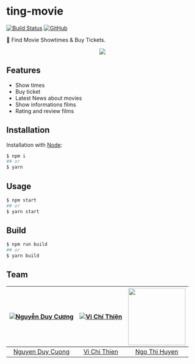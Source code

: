 # ting-movie
[![Build Status](https://travis-ci.org/cuongw/ting-movie.svg?branch=master)](https://travis-ci.org/cuongw/ting-movie)
[![GitHub](https://img.shields.io/github/license/cuongw/ting-movie.svg)](https://github.com/cuongw/ting-movie/blob/master/LICENSE)


🦄 Find Movie Showtimes & Buy Tickets.

<p align="center">
    <img src="screenshots/screenshot.gif"/>
</p>

## Features
- Show times
- Buy ticket
- Latest News about movies
- Show informations films
- Rating and review films
## Installation
Installation with [Node](https://nodejs.org/en/):
```sh
$ npm i
## or
$ yarn
```

## Usage

```sh
$ npm start
## or
$ yarn start
```

## Build

```sh
$ npm run build
## or
$ yarn build
```

## Team
| [![Nguyễn Duy Cương](https://github.com/cuongw.png?size=150)](https://github.com/cuongw) | [![Vi Chí Thiện](https://github.com/tvc12.png?size=150)](https://github.com/tvc12) | [<img src="https://github.com/HuyenNgo.png" width="150">](https://github.com/HuyenNgo) |
| :---: | :---: | :---: |
| [Nguyen Duy Cuong](https://github.com/cuongw) | [Vi Chi Thien](https://github.com/tvc12) | [Ngo Thi Huyen](https://github.com/HuyenNgo) | 
